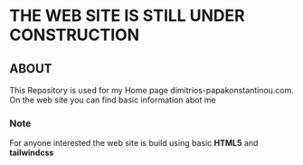 # THE WEB SITE IS STILL UNDER CONSTRUCTION

## ABOUT

This Repository is used for my Home page dimitrios-papakonstantinou.com. On the web site you can find basic information abot me

### Note 

For anyone interested the web site is build using basic **HTML5** and **tailwindcss**
